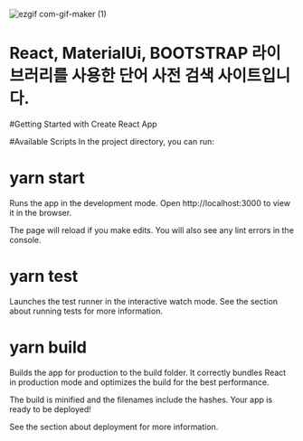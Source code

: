![ezgif com-gif-maker (1)](https://user-images.githubusercontent.com/79817968/135387824-77366ccd-a5a6-48c8-b5aa-a36848236315.gif)


# React, MaterialUi, BOOTSTRAP 라이브러리를 사용한 단어 사전 검색 사이트입니다.

#Getting Started with Create React App

#Available Scripts
In the project directory, you can run:

# yarn start
Runs the app in the development mode.
Open http://localhost:3000 to view it in the browser.

The page will reload if you make edits.
You will also see any lint errors in the console.

# yarn test
Launches the test runner in the interactive watch mode.
See the section about running tests for more information.

# yarn build
Builds the app for production to the build folder.
It correctly bundles React in production mode and optimizes the build for the best performance.

The build is minified and the filenames include the hashes.
Your app is ready to be deployed!

See the section about deployment for more information.
